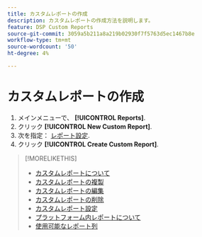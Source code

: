 ```yaml
---
title: カスタムレポートの作成
description: カスタムレポートの作成方法を説明します。
feature: DSP Custom Reports
source-git-commit: 3059a5b211a8a219b02930f7f5763d5ec1467b8e
workflow-type: tm+mt
source-wordcount: '50'
ht-degree: 4%

---
```


# カスタムレポートの作成

1. メインメニューで、 **[!UICONTROL Reports]**.
1. クリック **[!UICONTROL New Custom Report]**.
1. 次を指定： [レポート設定](/help/dsp/reports/report-settings.md).
1. クリック **[!UICONTROL Create Custom Report]**.

>[!MORELIKETHIS]
>
>* [カスタムレポートについて](/help/dsp/reports/report-about.md)
>* [カスタムレポートの複製](/help/dsp/reports/report-copy.md)
>* [カスタムレポートの編集](/help/dsp/reports/report-edit.md)
>* [カスタムレポートの削除](/help/dsp/reports/report-delete.md)
>* [カスタムレポート設定](/help/dsp/reports/report-settings.md)
>* [プラットフォーム内レポートについて](/help/dsp/campaign-management/reports/campaign-reports-about.md)
>* [使用可能なレポート列](/help/dsp/reports/report-columns.md)

